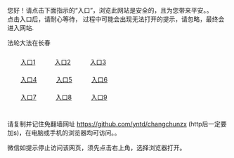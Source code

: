您好！请点击下面指示的“入口”，浏览此网站是安全的，且为您带来平安。。 <br/>
点击入口后，请耐心等待， 过程中可能会出现无法打开的提示，请忽略，最终会进入网站. </br>

法轮大法在长春<br/>
<div style="padding:10px"><a style="margin:20px" target="_blank" href="https://d1gr92b6kuvo7i.cloudfront.net/2Qpsp?frjuy" id="ccLink1" rel="nofollow">入口1</a> <a target="_blank" style="margin:20px" href="https://d2h5a3kvuhqro8.cloudfront.net/2Qpsp?oqwfupt" id="ccLink2" rel="nofollow">入口2</a> <a style="margin:20px" target="_blank" href="https://d2i4md1h366n62.cloudfront.net/2Qpsp?avkfsnay" id="ccLink3" rel="nofollow">入口3</a></div>

<div style="padding:10px" ><a style="margin:20px" target="_blank" href="https://d1gr92b6kuvo7i.cloudfront.net/2Qpsp?frjuy" id="ccLink4" rel="nofollow">入口4</a> <a style="margin:20px" href="https://d2h5a3kvuhqro8.cloudfront.net/2Qpsp?oqwfupt" target="_blank" id="ccLink5" rel="nofollow">入口5</a> <a style="margin:20px" href="https://d2i4md1h366n62.cloudfront.net/2Qpsp?avkfsnay" target="_blank" id="ccLink6" rel="nofollow">入口6</a></div>

<div style="padding:10px"><a style="margin:20px" target="_blank" href="https://d1gr92b6kuvo7i.cloudfront.net/2Qpsp?frjuy" id="ccLink7" rel="nofollow">入口7</a> <a style="margin:20px" href="https://d2h5a3kvuhqro8.cloudfront.net/2Qpsp?oqwfupt" target="_blank" id="ccLink8" rel="nofollow">入口8</a> <a style="margin:20px" target="_blank" href="https://d2i4md1h366n62.cloudfront.net/2Qpsp?avkfsnay" id="ccLink9" rel="nofollow">入口9</a></div>

<br/>



请复制并记住免翻墙网址 https://github.com/yntd/changchunzx (http后一定要加s)，在电脑或手机的浏览器均可访问。。<br/>

微信如提示停止访问该网页，须先点击右上角，选择浏览器打开。
